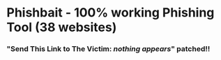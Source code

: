 # Phishbait - 100% working Phishing Tool (38 websites)
### "Send This Link to The Victim: *nothing appears*" patched!!

